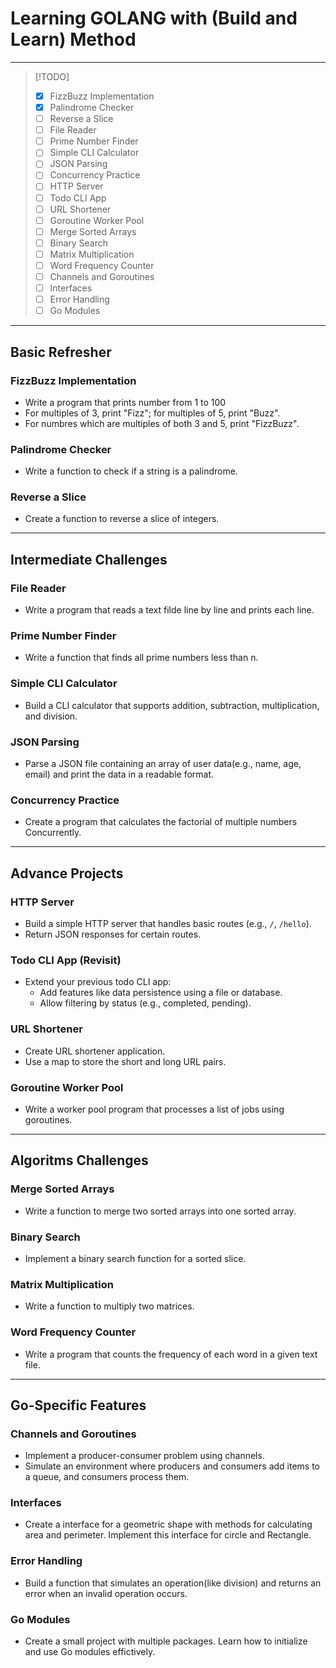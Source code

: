 # Learning GOLANG with (Build and Learn) Method

---

> [!TODO]
>
> - [x] FizzBuzz Implementation
> - [x] Palindrome Checker
> - [ ] Reverse a Slice
> - [ ] File Reader
> - [ ] Prime Number Finder
> - [ ] Simple CLI Calculator
> - [ ] JSON Parsing
> - [ ] Concurrency Practice
> - [ ] HTTP Server
> - [ ] Todo CLI App
> - [ ] URL Shortener
> - [ ] Goroutine Worker Pool
> - [ ] Merge Sorted Arrays
> - [ ] Binary Search
> - [ ] Matrix Multiplication
> - [ ] Word Frequency Counter
> - [ ] Channels and Goroutines
> - [ ] Interfaces
> - [ ] Error Handling
> - [ ] Go Modules

---

## Basic Refresher

### FizzBuzz Implementation

- Write a program that prints number from 1 to 100
- For multiples of 3, print "Fizz"; for multiples of 5, print "Buzz".
- For numbres which are multiples of both 3 and 5, print "FizzBuzz".

### Palindrome Checker

- Write a function to check if a string is a palindrome.

### Reverse a Slice

- Create a function to reverse a slice of integers.

---

## Intermediate Challenges

### File Reader

- Write a program that reads a text filde line by line and prints each line.

### Prime Number Finder

- Write a function that finds all prime numbers less than n.

### Simple CLI Calculator

- Build a CLI calculator that supports addition, subtraction, multiplication, and division.

### JSON Parsing

- Parse a JSON file containing an array of user data(e.g., name, age, email) and print the data in a readable format.

### Concurrency Practice

- Create a program that calculates the factorial of multiple numbers Concurrently.

---

## Advance Projects

### HTTP Server

- Build a simple HTTP server that handles basic routes (e.g., `/`, `/hello`).
- Return JSON responses for certain routes.

### Todo CLI App (Revisit)

- Extend your previous todo CLI app:
  - Add features like data persistence using a file or database.
  - Allow filtering by status (e.g., completed, pending).

### URL Shortener

- Create URL shortener application.
- Use a map to store the short and long URL pairs.

### Goroutine Worker Pool

- Write a worker pool program that processes a list of jobs using goroutines.

---

## Algoritms Challenges

### Merge Sorted Arrays

- Write a function to merge two sorted arrays into one sorted array.

### Binary Search

- Implement a binary search function for a sorted slice.

### Matrix Multiplication

- Write a function to multiply two matrices.

### Word Frequency Counter

- Write a program that counts the frequency of each word in a given text file.

---

## Go-Specific Features

### Channels and Goroutines

- Implement a producer-consumer problem using channels.
- Simulate an environment where producers and consumers add items to a queue, and consumers process them.

### Interfaces

- Create a interface for a geometric shape with methods for calculating area and perimeter. Implement this interface for circle and Rectangle.

### Error Handling

- Build a function that simulates an operation(like division) and returns an error when an invalid operation occurs.

### Go Modules

- Create a small project with multiple packages. Learn how to initialize and use Go modules effictively.
